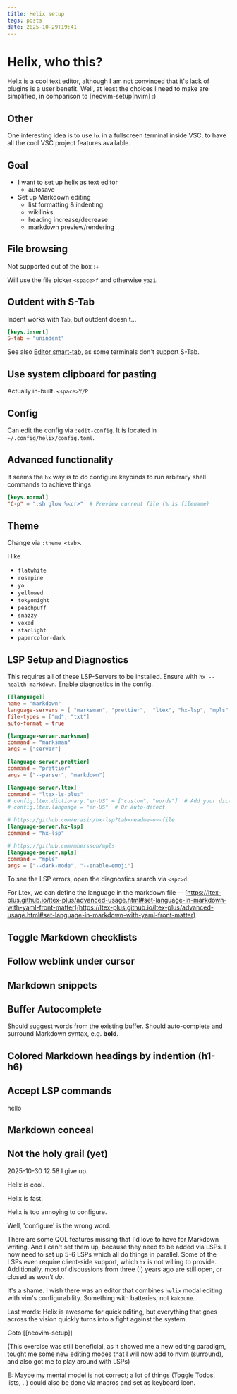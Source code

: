 ```yaml
---
title: Helix setup
tags: posts
date: 2025-10-29T19:41
---
```


# Helix, who this?

Helix is a cool text editor, although I am not convinced that it's lack of plugins is a user benefit. Well, at least the choices I need to make are simplified, in comparison to [neovim-setup|nvim] :)

## Other

One interesting idea is to use `hx` in a fullscreen terminal inside VSC, to have all the cool VSC project features available.

## Goal

- I want to set up helix as text editor
  - autosave
- Set up Markdown editing
  - list formatting & indenting
  - wikilinks
  - heading increase/decrease
  - markdown preview/rendering

## File browsing

Not supported out of the box :+

Will use the file picker `<space>f` and otherwise `yazi`.

## Outdent with S-Tab

Indent works with `Tab`, but outdent doesn't...

```toml
[keys.insert]
S-tab = "unindent"
```

See also [Editor smart-tab](https://docs.helix-editor.com/editor.html#editorsmart-tab-section), as some terminals don't support S-Tab.

## Use system clipboard for pasting

Actually in-built. `<space>Y/P`

## Config

Can edit the config via `:edit-config`. It is located in `~/.config/helix/config.toml`.

## Advanced functionality

It seems the `hx` way is to do configure keybinds to run arbitrary shell commands to achieve things

```toml
[keys.normal]
"C-p" = ":sh glow %<cr>"  # Preview current file (% is filename)
```

## Theme

Change via `:theme <tab>`.

I like

- `flatwhite`
- `rosepine`
- `yo`
- `yellowed`
- `tokyonight`
- `peachpuff`
- `snazzy`
- `voxed`
- `starlight`
- `papercolor-dark`

## LSP Setup and Diagnostics

This requires all of these LSP-Servers to be installed. Ensure with `hx --health markdown`. Enable diagnostics in the config.

```toml
[[language]]
name = "markdown"
language-servers = [ "marksman", "prettier",  "ltex", "hx-lsp", "mpls" ]
file-types = ["md", "txt"]
auto-format = true

[language-server.marksman]
command = "marksman"
args = ["server"]

[language-server.prettier]
command = "prettier"
args = ["--parser", "markdown"]

[language-server.ltex]
command = "ltex-ls-plus"
# config.ltex.dictionary."en-US" = ["custom", "words"]  # Add your dictionary
# config.ltex.language = "en-US"  # Or auto-detect

# https://github.com/erasin/hx-lsp?tab=readme-ov-file
[language-server.hx-lsp]
command = "hx-lsp"

# https://github.com/mhersson/mpls
[language-server.mpls]
command = "mpls"
args = ["--dark-mode", "--enable-emoji"]
```

To see the LSP errors, open the diagnostics search via `<spc>d`.

For Ltex, we can define the language in the markdown file -- [https://ltex-plus.github.io/ltex-plus/advanced-usage.html#set-language-in-markdown-with-yaml-front-matter](https://ltex-plus.github.io/ltex-plus/advanced-usage.html#set-language-in-markdown-with-yaml-front-matter)

## Toggle Markdown checklists

## Follow weblink under cursor

## Markdown snippets

## Buffer Autocomplete

Should suggest words from the existing buffer. Should auto-complete and surround Markdown syntax, e.g. **bold**.

## Colored Markdown headings by indention (h1-h6)

## Accept LSP commands

hello

## Markdown conceal

## Not the holy grail (yet)

2025-10-30 12:58
I give up.

Helix is cool.

Helix is fast.

Helix is too annoying to configure.

Well, 'configure' is the wrong word.

There are some QOL features missing that I'd love to have for Markdown writing. And I can't set them up, because they need to be added via LSPs. I now need to set up 5-6 LSPs which all do things in parallel. Some of the LSPs even require client-side support, which `hx` is not willing to provide. Additionally, most of discussions from three (!) years ago are still open, or closed as _won't do_.

It's a shame. I wish there was an editor that combines `helix` modal editing with vim's configurability. Something with batteries, not `kakoune`.

Last words: Helix is awesome for quick editing, but everything that goes across the vision quickly turns into a fight against the system.

Goto [[neovim-setup]]

(This exercise was still beneficial, as it showed me a new editing paradigm, tought me some new editing modes that I will now add to nvim (surround), and also got me to play around with LSPs)

E: Maybe my mental model is not correct; a lot of things (Toggle Todos, lists, ..) could also be done via macros and set as keyboard icon.
